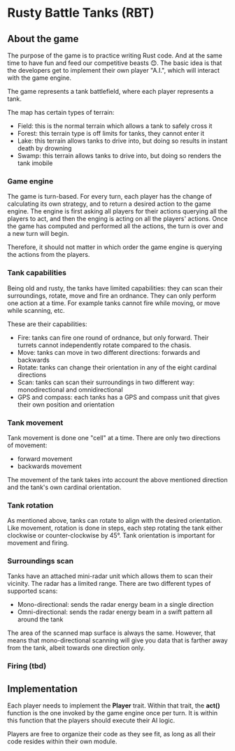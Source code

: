 # Rusty Battle Tanks (RBT)

## About the game

The purpose of the game is to practice writing Rust code. And at the same time to have fun and feed our competitive beasts 😊. The basic idea is that the developers get to implement their own player "A.I.", which will interact with the game engine.

The game represents a tank battlefield, where each player represents a tank.

The map has certain types of terrain:

- Field: this is the normal terrain which allows a tank to safely cross it
- Forest: this terrain type is off limits for tanks, they cannot enter it
- Lake: this terrain allows tanks to drive into, but doing so results in instant death by drowning
- Swamp: this terrain allows tanks to drive into, but doing so renders the tank imobile

### Game engine

The game is turn-based. For every turn, each player has the change of calculating its own strategy, and to return a desired action to the game engine. The engine is first asking all players for their actions querying all the players to act, and then the enging is acting on all the players' actions. Once the game has computed and performed all the actions, the turn is over and a new turn will begin.

Therefore, it should not matter in which order the game engine is querying the actions
from the players.

### Tank capabilities

 Being old and rusty, the tanks have limited capabilities: they can scan their surroundings, rotate, move and fire an ordnance. They can only perform one action at a time. For example tanks cannot fire while moving, or move while scanning, etc.

These are their capabilities:

- Fire: tanks can fire one round of ordnance, but only forward. Their turrets cannot independently rotate compared to the chasis.
- Move: tanks can move in two different directions: forwards and backwards
- Rotate: tanks can change their orientation in any of the eight cardinal directions
- Scan: tanks can scan their surroundings in two different way: monodirectional and omnidirectional
- GPS and compass: each tanks has a GPS and compass unit that gives their own position and orientation

### Tank movement

Tank movement is done one "cell" at a time. There are only two directions of movement:

- forward movement
- backwards movement

The movement of the tank takes into account the above mentioned direction and the tank's own cardinal orientation.

### Tank rotation

As mentioned above, tanks can rotate to align with the desired orientation. Like movement, rotation is done in steps, each step rotating the tank either clockwise or counter-clockwise by 45°. Tank orientation is important for movement and firing.

### Surroundings scan

Tanks have an attached mini-radar unit which allows them to scan their vicinity. The radar has a limited range. There are two different types of supported scans:

- Mono-directional: sends the radar energy beam in a single direction
- Omni-directional: sends the radar energy beam in a swift pattern all around the tank

The area of the scanned map surface is always the same. However, that means that mono-directional scanning will give you data that is farther away from the tank, albeit towards one direction only.

### Firing (tbd)

## Implementation

Each player needs to implement the **Player** trait. Within that trait, the **act()** function is the one invoked by the game engine once per turn. It is within this function that the players should execute their AI logic.

Players are free to organize their code as they see fit, as long as all their code resides within their own module.
